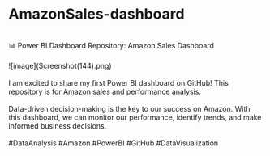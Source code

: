 # AmazonSales-dashboard
<br>
📊 Power BI Dashboard Repository: Amazon Sales Dashboard 
<br>
<br>
![image](Screenshot(144).png)
<br>
<br>
I am excited to share my first Power BI dashboard on GitHub! This repository is for Amazon sales and performance analysis.
<br>
<br>
Data-driven decision-making is the key to our success on Amazon. With this dashboard, we can monitor our performance, identify trends, and make informed business decisions.
<br>
<br>
#DataAnalysis #Amazon #PowerBI #GitHub #DataVisualization
